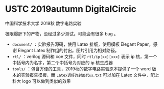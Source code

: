 # USTC 2019autumn DigitalCircic

中国科学技术大学 2019秋 数字电路实验

极限爆肝下的产物，没经过多少测试，可能会有很多 bug 。

* `document/` ：实验报告源码，使用 Latex 排版，使用模板 Elegant Paper，感谢 Elegant Latex 制作组的付出。图片引用为相对路径。
* `rtl/` ：verilog 源码和 coe 文件，同时 `rtl/ip[xx][xxx]` 表示 ip 核，第一个中括号内为名字，第二个中括号为对应的 ip 核生成器
* `tools/` ：包含方便的工具，2019秋的数字电路实验原本提供了一个 word 版本的实验报告模板，而 `Latex调好的封面代码.txt` 可以加在 Latex 文件中，配上科大 logo 可以做到类似的效果